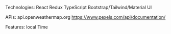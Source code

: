 Technologies:
React
Redux
TypeScript
Bootstrap/Tailwind/Material UI

APIs:
api.openweathermap.org
https://www.pexels.com/api/documentation/

Features:
local Time

